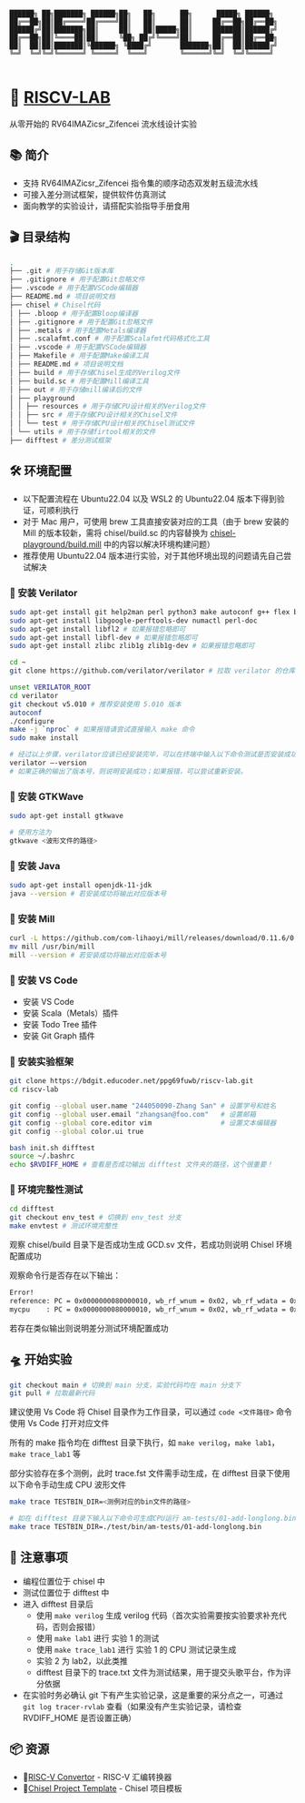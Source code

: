 ```

██████╗ ██╗███████╗ ██████╗██╗   ██╗      ██╗      █████╗ ██████╗
██╔══██╗██║██╔════╝██╔════╝██║   ██║      ██║     ██╔══██╗██╔══██╗
██████╔╝██║███████╗██║     ██║   ██║█████╗██║     ███████║██████╔╝
██╔══██╗██║╚════██║██║     ╚██╗ ██╔╝╚════╝██║     ██╔══██║██╔══██╗
██║  ██║██║███████║╚██████╗ ╚████╔╝       ███████╗██║  ██║██████╔╝
╚═╝  ╚═╝╚═╝╚══════╝ ╚═════╝  ╚═══╝        ╚══════╝╚═╝  ╚═╝╚═════╝


```

# 🚀 [RISCV-LAB](https://code.educoder.net/ppg69fuwb/riscv-lab)

从零开始的 RV64IMAZicsr_Zifencei 流水线设计实验

## 📚 简介

- 支持 RV64IMAZicsr_Zifencei 指令集的顺序动态双发射五级流水线
- 可接入差分测试框架，提供软件仿真测试
- 面向教学的实验设计，请搭配实验指导手册食用

## 🎬 目录结构

```bash
.
├── .git # 用于存储Git版本库
├── .gitignore # 用于配置Git忽略文件
├── .vscode # 用于配置VSCode编辑器
├── README.md # 项目说明文档
├── chisel # Chisel代码
│ ├── .bloop # 用于配置Bloop编译器
│ ├── .gitignore # 用于配置Git忽略文件
│ ├── .metals # 用于配置Metals编译器
│ ├── .scalafmt.conf # 用于配置Scalafmt代码格式化工具
│ ├── .vscode # 用于配置VSCode编辑器
│ ├── Makefile # 用于配置Make编译工具
│ ├── README.md # 项目说明文档
│ ├── build # 用于存储Chisel生成的Verilog文件
│ ├── build.sc # 用于配置Mill编译工具
│ ├── out # 用于存储mill编译后的文件
│ ├── playground
│ │ ├── resources # 用于存储CPU设计相关的Verilog文件
│ │ ├── src # 用于存储CPU设计相关的Chisel文件
│ │ └── test # 用于存储CPU设计相关的Chisel测试文件
│ └── utils # 用于存储firtool相关的文件
├── difftest # 差分测试框架
```

## 🛠️ 环境配置

- 以下配置流程在 Ubuntu22.04 以及 WSL2 的 Ubuntu22.04 版本下得到验证，可顺利执行
- 对于 Mac 用户，可使用 brew 工具直接安装对应的工具（由于 brew 安装的 Mill 的版本较新，需将 chisel/build.sc 的内容替换为 [chisel-playground/build.mill](https://github.com/OSCPU/chisel-playground/blob/master/build.mill) 中的内容以解决环境构建问题）
- 推荐使用 Ubuntu22.04 版本进行实验，对于其他环境出现的问题请先自己尝试解决

### 🍕 安装 Verilator

```bash
sudo apt-get install git help2man perl python3 make autoconf g++ flex bison ccache
sudo apt-get install libgoogle-perftools-dev numactl perl-doc
sudo apt-get install libfl2 # 如果报错忽略即可
sudo apt-get install libfl-dev # 如果报错忽略即可
sudo apt-get install zlibc zlib1g zlib1g-dev # 如果报错忽略即可

cd ~
git clone https://github.com/verilator/verilator # 拉取 verilator 的仓库，执行过一次即可

unset VERILATOR_ROOT
cd verilator
git checkout v5.010 # 推荐安装使用 5.010 版本
autoconf
./configure
make -j `nproc` # 如果报错请尝试直接输入 make 命令
sudo make install

# 经过以上步骤，verilator应该已经安装完毕，可以在终端中输入以下命令测试是否安装成功：
verilator –-version
# 如果正确的输出了版本号，则说明安装成功；如果报错，可以尝试重新安装。
```

### 🍔 安装 GTKWave

```bash
sudo apt-get install gtkwave

# 使用方法为
gtkwave <波形文件的路径>
```

### 🍟 安装 Java

```bash
sudo apt-get install openjdk-11-jdk
java --version # 若安装成功将输出对应版本号
```

### 🌭 安装 Mill

```bash
curl -L https://github.com/com-lihaoyi/mill/releases/download/0.11.6/0.11.6 > mill && chmod +x mill
mv mill /usr/bin/mill
mill --version # 若安装成功将输出对应版本号
```

### 🍖 安装 VS Code

- 安装 VS Code
- 安装 Scala（Metals）插件
- 安装 Todo Tree 插件
- 安装 Git Graph 插件

### 🥓 安装实验框架

```bash
git clone https://bdgit.educoder.net/ppg69fuwb/riscv-lab.git
cd riscv-lab

git config --global user.name "244050090-Zhang San" # 设置学号和姓名
git config --global user.email "zhangsan@foo.com"   # 设置邮箱
git config --global core.editor vim                 # 设置文本编辑器
git config --global color.ui true

bash init.sh difftest
source ~/.bashrc
echo $RVDIFF_HOME # 查看是否成功输出 difftest 文件夹的路径，这个很重要！
```

### 🥙 环境完整性测试

```bash
cd difftest
git checkout env_test # 切换到 env_test 分支
make envtest # 测试环境完整性
```

观察 chisel/build 目录下是否成功生成 GCD.sv 文件，若成功则说明 Chisel 环境配置成功

观察命令行是否存在以下输出：

```bash
Error!
reference: PC = 0x0000000080000010, wb_rf_wnum = 0x02, wb_rf_wdata = 0x0000000000000001
mycpu    : PC = 0x0000000080000010, wb_rf_wnum = 0x02, wb_rf_wdata = 0x0000000000000000
```

若存在类似输出则说明差分测试环境配置成功

## 🛸 开始实验

```bash
git checkout main # 切换到 main 分支，实验代码均在 main 分支下
git pull # 拉取最新代码
```

建议使用 Vs Code 将 Chisel 目录作为工作目录，可以通过 `code <文件路径>` 命令使用 Vs Code 打开对应文件

所有的 make 指令均在 difftest 目录下执行，如 `make verilog`，`make lab1`，`make trace_lab1` 等

部分实验存在多个测例，此时 trace.fst 文件需手动生成，在 difftest 目录下使用以下命令手动生成 CPU 波形文件

```bash
make trace TESTBIN_DIR=<测例对应的bin文件的路径>

# 如在 difftest 目录下输入以下命令可生成CPU运行 am-tests/01-add-longlong.bin 测例的波形
make trace TESTBIN_DIR=./test/bin/am-tests/01-add-longlong.bin
```

## 📢 注意事项

- 编程位置位于 chisel 中
- 测试位置位于 difftest 中
- 进入 difftest 目录后
  - 使用 `make verilog` 生成 verilog 代码（首次实验需要按实验要求补充代码，否则会报错）
  - 使用 `make lab1` 进行 实验 1 的测试
  - 使用 `make trace_lab1` 进行 实验 1 的 CPU 测试记录生成
  - 实验 2 为 lab2，以此类推
  - difftest 目录下的 trace.txt 文件为测试结果，用于提交头歌平台，作为评分依据
- 在实验时务必确认 git 下有产生实验记录，这是重要的采分点之一，可通过 `git log tracer-rvlab` 查看（如果没有产生实验记录，请检查 RVDIFF_HOME 是否设置正确）

## 📦 资源

- 🧰[RISC-V Convertor](https://luplab.gitlab.io/rvcodecjs/) - RISC-V 汇编转换器
- 📑[Chisel Project Template](https://github.com/OSCPU/chisel-playground) - Chisel 项目模板
